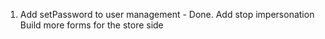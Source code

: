 1. Add setPassword to user management - Done.
   Add stop impersonation
   Build more forms for the store side
